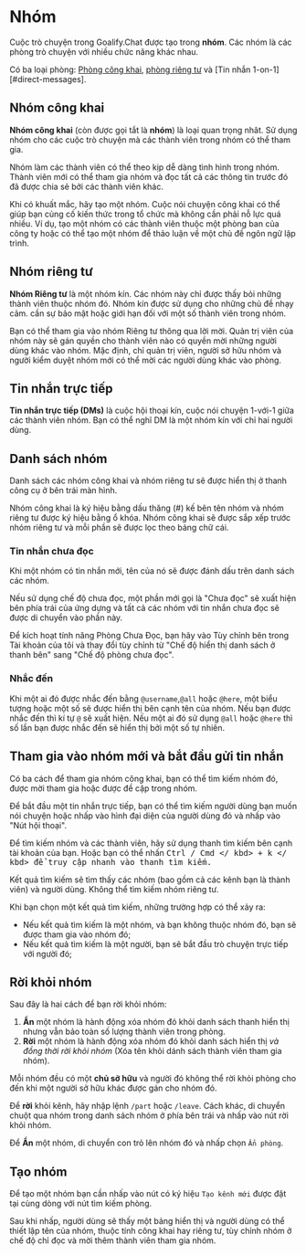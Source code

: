 # Nhóm

Cuộc trò chuyện trong Goalify.Chat được tạo trong __nhóm__. Các nhóm là các phòng trò chuyện với nhiều chức năng khác nhau.

Có ba loại phòng: [Phòng công khai](#public-channels), [phòng riêng tư](#private-groups) và [Tin nhắn 1-on-1][#direct-messages].

## Nhóm công khai

**Nhóm công khai** (còn được gọi tắt là **nhóm**) là loại quan trọng nhât. Sử dụng nhóm cho các cuộc trò chuyện mà các thành viên trong nhóm có thể tham gia.

Nhóm làm các thành viên có thể theo kịp dễ dàng tình hình trong nhóm. Thành viên mới có thể tham gia nhóm và đọc tất cả các thông tin trước đó đã được chia sẻ bởi các thành viên khác.

Khi có khuất mắc, hãy tạo một nhóm. Cuộc nói chuyện công khai có thể giúp bạn củng cố kiến thức trong tổ chức mà không cần phải nỗ lực quá nhiều. Ví dụ, tạo một nhóm có các thành viên thuộc một phòng ban của công ty hoặc có thể tạo một nhóm để thảo luận về một chủ đề ngôn ngữ lập trình.

## Nhóm riêng tư

**Nhóm Riêng tư** là một nhóm kín. Các nhóm này chỉ được thấy bỏi những thành viên thuộc nhóm đó. Nhóm kín được sử dụng cho những chủ đề nhạy cảm. cần sự bảo mật hoặc giới hạn đối với một số thành viên trong nhóm.

Bạn có thể tham gia vào nhóm Riêng tư thông qua lời mời. Quản trị viên của nhóm này sẽ gán quyền cho thành viên nào có quyền mời những người dùng khác vào nhóm. Mặc định, chỉ quản trị viên, người sở hữu nhóm và người kiểm duyệt nhóm mới có thể mời các người dùng khác vào phòng.

## Tin nhắn trực tiếp

**Tin nhắn trực tiếp (DMs)** là cuộc hội thoại kín, cuộc nói chuyện 1-với-1 giữa các thành viên nhóm. Bạn có thể nghĩ DM là một nhóm kín với chỉ hai người dùng.

## Danh sách nhóm

Danh sách các nhóm công khai và nhóm riêng tư sẽ được hiển thị ở thanh công cụ ở bên trái màn hình.

Nhóm công khai là ký hiệu bằng dấu thăng (#) kế bên tên nhóm và nhóm riêng tư được ký hiệu bằng ổ khóa. Nhóm công khai sẽ được sắp xếp trước nhóm riêng tư và mỗi phần sẽ được lọc theo bảng chữ cái.

### Tin nhắn chưa đọc

Khi một nhóm có tin nhắn mới, tên của nó sẽ được đánh dấu trên danh sách các nhóm.

Nếu sử dụng chế độ chưa đọc, một phần mới gọi là "Chưa đọc" sẽ xuất hiện bên phía trái của ứng dựng và tất cả các nhóm với tin nhắn chưa đọc sẽ được di chuyển vào phần này.

Để kích hoạt tính năng Phòng Chưa Đọc, bạn hãy vào Tùy chỉnh bên trong Tài khoản của tôi và thay đổi tùy chỉnh từ "Chế độ hiển thị danh sách ở thanh bên" sang "Chế độ phòng chưa đọc".

### Nhắc đến

Khi một ai đó được nhắc đến bằng `@username`,`@all` hoặc `@here`, một biểu tượng hoặc một số sẽ được hiển thị bên cạnh tên của nhóm. Nếu bạn được nhắc đến thì kí tự `@` sẽ xuất hiện. Nếu một ai đó sử dụng `@all` hoặc `@here` thì số lần bạn được nhắc đến sẽ hiển thị bởi một số tự nhiên.

## Tham gia vào nhóm mới và bắt đầu gửi tin nhắn

Có ba cách để tham gia nhóm công khai, bạn có thể tìm kiếm nhóm đó, được mời tham gia hoặc được đề cập trong nhóm.

Để bắt đầu một tin nhắn trực tiếp, bạn có thể tìm kiếm người dùng bạn muốn nói chuyện hoặc nhấp vào hình đại diện của người dùng đó và nhấp vào "Nút hội thoại".

Để tìm kiếm nhóm và các thành viên, hãy sử dụng thanh tìm kiếm bên cạnh tài khoản của bạn. Hoặc bạn có thể nhấn <kbd> Ctrl / Cmd </ kbd> + <kbd> k </ kbd> để truy cập nhanh vào thanh tìm kiếm.

Kết quả tìm kiếm sẽ tìm thấy các nhóm (bao gồm cả các kênh bạn là thành viên) và người dùng. Không thể tìm kiếm nhóm riêng tư.

Khi bạn chọn một kết quả tìm kiếm, những trường hợp có thể xảy ra:

- Nếu kết quả tìm kiếm là một nhóm, và bạn không thuộc nhóm đó, bạn sẽ được tham gia vào nhóm đó;
- Nếu kết quả tìm kiếm là một người, bạn sẽ bắt đầu trò chuyện trực tiếp với người đó;

## Rời khỏi nhóm

Sau đây là hai cách để bạn rời khỏi nhóm:

1. **Ẩn** một nhóm là hành động xóa nhóm đó khỏi danh sách thanh hiển thị nhưng vẫn bảo toàn số lượng thành viên trong phòng.
2. **Rời** một nhóm là hành động xóa nhóm đó khỏi danh sách hiển thị _và đồng thời rời khỏi nhóm_ (Xóa tên khỏi dánh sách thành viên tham gia nhóm).

Mỗi nhóm đều có một **chủ sỡ hữu** và người đó không thể rời khỏi phòng cho đến khi một người sở hữu khác được gán cho nhóm đó.

Để **rời** khỏi kênh, hãy nhập lệnh `/part` hoặc `/leave`. Cách khác, di chuyển chuột qua nhóm trong danh sách nhóm ở phía bên trái và nhấp vào nút rời khỏi nhóm.

Để **Ẩn** một nhóm, di chuyển con trỏ lên nhóm đó và nhấp chọn `Ẩn phòng`.

## Tạo nhóm

Để tạo một nhóm bạn cần nhấp vào nút có ký hiệu `Tạo kênh mới` được đặt tại cùng dòng với nút tìm kiếm phòng.

Sau khi nhấp, người dùng sẽ thấy một bảng hiển thị và người dùng có thể thiết lập tên của nhóm, thuộc tính công khai hay riêng tư, tùy chỉnh nhóm ở chế độ chỉ đọc và mời thêm thành viên tham gia nhóm.
